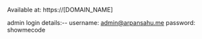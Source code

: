 Available at: https://[DOMAIN_NAME]

admin login details:--
username: admin@arpansahu.me
password: showmecode
